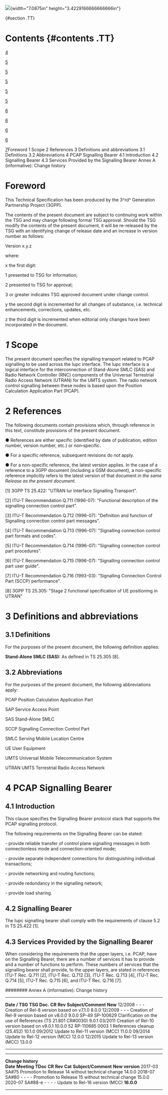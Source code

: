 ![](media/image1.jpeg){width="7.0875in" height="3.4229166666666666in"}

  {#section .TT}

Contents {#contents .TT}
========

[4](#foreword)

[5](#scope)

[5](#references)

[5](#definitions-and-abbreviations)

[5](#definitions)

[5](#abbreviations)

[6](#pcap-signalling-bearer)

[6](#introduction)

[6](#signalling-bearer)

[6](#services-provided-by-the-signalling-bearer)

[7](#annex-a-informative-change-history)Foreword 1 Scope 2 References 3
Definitions and abbreviations 3.1 Definitions 3.2 Abbreviations 4 PCAP
Signalling Bearer 4.1 Introduction 4.2 Signalling Bearer 4.3 Services
Provided by the Signalling Bearer Annex A (informative): Change history

Foreword
========

This Technical Specification has been produced by the 3^rd^ Generation
Partnership Project (3GPP).

The contents of the present document are subject to continuing work
within the TSG and may change following formal TSG approval. Should the
TSG modify the contents of the present document, it will be re-released
by the TSG with an identifying change of release date and an increase in
version number as follows:

Version x.y.z

where:

x the first digit:

1 presented to TSG for information;

2 presented to TSG for approval;

3 or greater indicates TSG approved document under change control.

y the second digit is incremented for all changes of substance, i.e.
technical enhancements, corrections, updates, etc.

z the third digit is incremented when editorial only changes have been
incorporated in the document.

*1* Scope
=========

The present document specifies the signalling transport related to PCAP
signalling to be used across the Iupc interface. The Iupc interface is a
logical interface for the interconnection of Stand-Alone SMLC (SAS) and
Radio Network Controller (RNC) components of the Universal Terrestrial
Radio Access Network (UTRAN) for the UMTS system. The radio network
control signalling between these nodes is based upon the Position
Calculation Application Part (PCAP).

2 References
============

The following documents contain provisions which, through reference in
this text, constitute provisions of the present document.

● References are either specific (identified by date of publication,
edition number, version number, etc.) or non‑specific.

● For a specific reference, subsequent revisions do not apply.

● For a non-specific reference, the latest version applies. In the case
of a reference to a 3GPP document (including a GSM document), a
non-specific reference implicitly refers to the latest version of that
document *in the same Release as the present document*.

\[1\] 3GPP TS 25.422: \"UTRAN Iur Interface Signalling Transport\".

\[2\] ITU-T Recommendation Q.711 (1996-07): \"Functional description of
the signalling connection control part\".

\[3\] ITU-T Recommendation Q.712 (1996-07): \"Definition and function of
Signalling connection control part messages\".

\[4\] ITU-T Recommendation Q.713 (1996-07): \"Signalling connection
control part formats and codes\".

\[5\] ITU-T Recommendation Q.714 (1996-07): \"Signalling connection
control part procedures\".

\[6\] ITU-T Recommendation Q.715 (1996-07): \"Signalling connection
control part user guide\".

\[7\] ITU-T Recommendation Q.716 (1993-03): \"Signalling Connection
Control Part (SCCP) performance\".

\[8\] 3GPP TS 25.305: \"Stage 2 functional specification of UE
positioning in UTRAN\"

3 Definitions and abbreviations
===============================

3.1 Definitions
---------------

For the purposes of the present document, the following definition
applies:

**Stand-Alone SMLC (SAS):** As defined in TS 25.305 \[8\].

3.2 Abbreviations
-----------------

For the purposes of the present document, the following abbreviations
apply:

PCAP Position Calculation Application Part

SAP Service Access Point

SAS Stand-Alone SMLC

SCCP Signalling Connection Control Part

SMLC Serving Mobile Location Centre

UE User Equipment

UMTS Universal Mobile Telecommunication System

UTRAN UMTS Terrestrial Radio Access Network

4 PCAP Signalling Bearer
========================

4.1 Introduction
----------------

This clause specifies the Signalling Bearer protocol stack that supports
the PCAP signalling protocol.

The following requirements on the Signalling Bearer can be stated:

\- provide reliable transfer of control plane signalling messages in
both connectionless mode and connection-oriented mode;

\- provide separate independent connections for distinguishing
individual transactions;

\- provide networking and routing functions;

\- provide redundancy in the signalling network;

\- provide load sharing.

4.2 Signalling Bearer
---------------------

The Iupc signalling bearer shall comply with the requirements of clause
5.2 in TS 25.422 \[1\].

4.3 Services Provided by the Signalling Bearer
----------------------------------------------

When considering the requirements that the upper layers, i.e. PCAP, have
on the Signalling Bearer, there are a number of services it has to
provide and a number of functions to perform. These numbers of services
that the signalling bearer shall provide, to the upper layers, are
stated in references ITU-T Rec. Q.711 \[2\], ITU-T Rec. Q.712 \[3\],
ITU-T Rec. Q.713 \[4\], ITU-T Rec. Q.714 \[5\], ITU-T Rec. Q.715 \[6\],
and ITU-T Rec. Q.716 \[7\].

######## Annex A (informative): Change history

  ---------------- -------------- -------- --------- ------------------------------------------------------------- ---------
  **Date / TSG**   **TSG Doc.**   **CR**   **Rev**   **Subject/Comment**                                           **New**
  12/2008          \-             \-       \-        Creation of Rel-8 version based on v7.1.0                     8.0.0
  12/2009          \-             \-       \-        Creation of Rel-9 version based on v8.0.0                     9.0.0
  SP-49            SP-100629                         Clarification on the use of References (TS 21.801 CR\#0030)   9.0.1
  03/2011                                            Creation of Rel-10 version based on v9.0.1                    10.0.0
  52               RP-110685      0003     1         References cleanup (25.452)                                   10.1.0
  09/2012                                            Update to Rel-11 version (MCC)                                11.0.0
  09/2014                                            Update to Rel-12 version (MCC)                                12.0.0
  12/2015                                            Update to Rel-13 version (MCC)                                13.0.0
  ---------------- -------------- -------- --------- ------------------------------------------------------------- ---------

  -------------------- ------------- ---------- -------- --------- --------- -------------------------------------------------- -----------------
  **Change history**                                                                                                            
  **Date**             **Meeting**   **TDoc**   **CR**   **Rev**   **Cat**   **Subject/Comment**                                **New version**
  2017-03              SA\#75                                                Promotion to Release 14 without technical change   14.0.0
  2018-07              SA\#80        \-         \-       \-        \-        Promotion to Release 15 without technical change   15.0.0
  2020-07              SA\#88-e      \-         \-       \-        \-        Update to Rel-16 version (MCC)                     **16.0.0**
  -------------------- ------------- ---------- -------- --------- --------- -------------------------------------------------- -----------------
